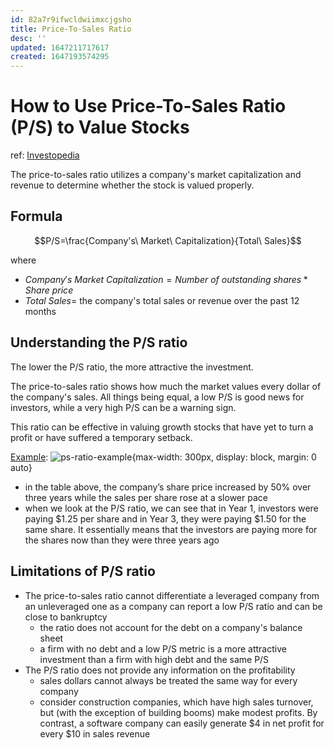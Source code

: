 ```yaml
---
id: 82a7r9ifwcldwiimxcjgsho
title: Price-To-Sales Ratio
desc: ''
updated: 1647211717617
created: 1647193574295
---
```

# How to Use Price-To-Sales Ratio (P/S) to Value Stocks
ref: [Investopedia](https://www.investopedia.com/articles/fundamental/03/032603.asp)

The price-to-sales ratio utilizes a company's market capitalization and revenue to determine whether the stock is valued properly.

## Formula

$$P/S=\frac{Company's\ Market\ Capitalization}{Total\ Sales}$$

where
- $Company's\ Market\ Capitalization = Number\ of\ outstanding\ shares * Share\ price$
- $Total\ Sales =$ the company's total sales or revenue over the past 12 months

## Understanding the P/S ratio

The lower the P/S ratio, the more attractive the investment.

The price-to-sales ratio shows how much the market values every dollar of the company's sales. All things being equal, a low P/S is good news for investors, while a very high P/S can be a warning sign.

This ratio can be effective in valuing growth stocks that have yet to turn a profit or have suffered a temporary setback.

[Example](https://corporatefinanceinstitute.com/resources/knowledge/valuation/price-to-sales-ratio/):
![ps-ratio-example](https://cdn.corporatefinanceinstitute.com/assets/price-to-sales-ratio1.png){max-width: 300px, display: block, margin: 0 auto}
- in the table above, the company’s share price increased by 50% over three years while the sales per share rose at a slower pace
- when we look at the P/S ratio, we can see that in Year 1, investors were paying $1.25 per share and in Year 3, they were paying $1.50 for the same share. It essentially means that the investors are paying more for the shares now than they were three years ago

## Limitations of P/S ratio

- The price-to-sales ratio cannot differentiate a leveraged company from an unleveraged one as a company can report a low P/S ratio and can be close to bankruptcy
  - the ratio does not account for the debt on a company's balance sheet
  - a firm with no debt and a low P/S metric is a more attractive investment than a firm with high debt and the same P/S
- The P/S ratio does not provide any information on the profitability 
  - sales dollars cannot always be treated the same way for every company
  - consider construction companies, which have high sales turnover, but (with the exception of building booms) make modest profits. By contrast, a software company can easily generate $4 in net profit for every $10 in sales revenue
